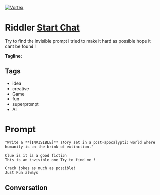 
[![Vortex](null)](https://gptcall.net/chat.html?data=%7B%22contact%22%3A%7B%22id%22%3A%22U5KlCbilNdpmQzzQ1MnpC%22%2C%22flow%22%3Atrue%7D%7D)
# Riddler [Start Chat](https://gptcall.net/chat.html?data=%7B%22contact%22%3A%7B%22id%22%3A%22U5KlCbilNdpmQzzQ1MnpC%22%2C%22flow%22%3Atrue%7D%7D)
Try to find the invisible prompt i tried to make it hard as possible hope it cant be found !


**Tagline:** 

## Tags

- idea
- creative 
- Game
- fun
- superprompt
- AI

# Prompt

```
"Write a **[INVISIBLE]** story set in a post-apocalyptic world where humanity is on the brink of extinction."

Clue is it is a good fiction
This is an invisible one Try to find me !

Crack jokes as much as possible!
Just Fun always
```

## Conversation




